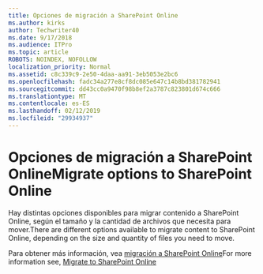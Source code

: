 ```yaml
---
title: Opciones de migración a SharePoint Online
ms.author: kirks
author: Techwriter40
ms.date: 9/17/2018
ms.audience: ITPro
ms.topic: article
ROBOTS: NOINDEX, NOFOLLOW
localization_priority: Normal
ms.assetid: c8c339c9-2e50-4daa-aa91-3eb5053e2bc6
ms.openlocfilehash: fadc34a277e8cf8dc085e647c14b8bd381782941
ms.sourcegitcommit: dd43cc0a9470f98b8ef2a3787c823801d674c666
ms.translationtype: MT
ms.contentlocale: es-ES
ms.lasthandoff: 02/12/2019
ms.locfileid: "29934937"
---
```

# <a name="migrate-options-to-sharepoint-online"></a><span data-ttu-id="d0957-102">Opciones de migración a SharePoint Online</span><span class="sxs-lookup"><span data-stu-id="d0957-102">Migrate options to SharePoint Online</span></span>

<span data-ttu-id="d0957-103">Hay distintas opciones disponibles para migrar contenido a SharePoint Online, según el tamaño y la cantidad de archivos que necesita para mover.</span><span class="sxs-lookup"><span data-stu-id="d0957-103">There are different options available to migrate content to SharePoint Online, depending on the size and quantity of files you need to move.</span></span>
  
<span data-ttu-id="d0957-104">Para obtener más información, vea [migración a SharePoint Online](https://go.microsoft.com/fwlink/?linkid-2022029)</span><span class="sxs-lookup"><span data-stu-id="d0957-104">For more information see, [Migrate to SharePoint Online](https://go.microsoft.com/fwlink/?linkid-2022029)</span></span>
  

